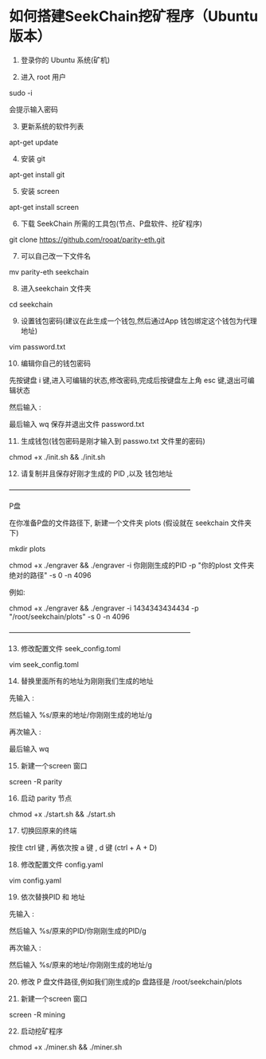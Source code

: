 如何搭建SeekChain挖矿程序（Ubuntu 版本）
===================================
1. 登录你的 Ubuntu 系统(矿机)


2. 进入 root 用户

sudo -i

会提示输入密码

3. 更新系统的软件列表

apt-get update

4. 安装 git 

apt-get install git

5. 安装 screen

apt-get install screen

6. 下载 SeekChain 所需的工具包(节点、P盘软件、挖矿程序)

git clone https://github.com/rooat/parity-eth.git

7. 可以自己改一下文件名

mv parity-eth seekchain

8. 进入seekchain 文件夹

cd seekchain

9. 设置钱包密码(建议在此生成一个钱包,然后通过App 钱包绑定这个钱包为代理地址)

vim password.txt

10. 编辑你自己的钱包密码

先按键盘 i 键,进入可编辑的状态,修改密码,完成后按键盘左上角 esc 键,退出可编辑状态

然后输入 :

最后输入 wq   保存并退出文件 password.txt

11. 生成钱包(钱包密码是刚才输入到 passwo.txt 文件里的密码)

chmod +x ./init.sh && ./init.sh

12. 请复制并且保存好刚才生成的 PID ,以及 钱包地址 


——————————————————————————

P盘

在你准备P盘的文件路径下, 新建一个文件夹 plots (假设就在 seekchain 文件夹下)

mkdir plots

chmod +x ./engraver && ./engraver -i 你刚刚生成的PID -p "你的plost 文件夹绝对的路径"  -s 0 -n 4096

例如:

chmod +x ./engraver && ./engraver -i 1434343434434 -p "/root/seekchain/plots"  -s 0 -n 4096  

——————————————————————————

13. 修改配置文件 seek_config.toml 

vim seek_config.toml 

14. 替换里面所有的地址为刚刚我们生成的地址

先输入 :

然后输入  %s/原来的地址/你刚刚生成的地址/g 

再次输入  :

最后输入 wq

15. 新建一个screen 窗口

screen 	-R  parity 

16. 启动 parity 节点

 chmod +x ./start.sh && ./start.sh


 17.  切换回原来的终端

 按住 ctrl 键 , 再依次按 a 键 , d 键 (ctrl + A + D)


 18. 修改配置文件 config.yaml

vim config.yaml

19. 依次替换PID 和 地址

先输入 :

然后输入  %s/原来的PID/你刚刚生成的PID/g 

再次输入  :

然后输入  %s/原来的地址/你刚刚生成的地址/g 

20. 修改 P 盘文件路径,例如我们刚生成的p 盘路径是 /root/seekchain/plots 

21. 新建一个screen 窗口

screen -R mining

22. 启动挖矿程序

chmod +x ./miner.sh && ./miner.sh


